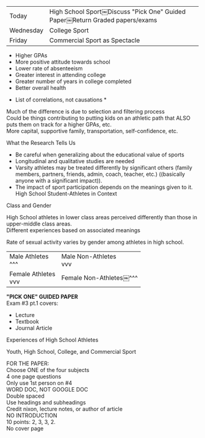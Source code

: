 |   |   |
|---|---|
|Today|High School Sport￼Discuss "Pick One" Guided Paper￼Return Graded papers/exams|
|Wednesday|College Sport|
|Friday|Commercial Sport as Spectacle|
 
- Higher GPAs
- More positive attitude towards school
- Lower rate of absenteeism
- Greater interest in attending college
- Greater number of years in college completed
- Better overall health
 
* List of correlations, not causations *
 
Much of the difference is due to selection and filtering process  
Could be things contributing to putting kids on an athletic path that ALSO puts them on track for a higher GPAs, etc.  
More capital, supportive family, transportation, self-confidence, etc.
 
What the Research Tells Us

- Be careful when generalizing about the educational value of sports
- Longitudinal and qualitative studies are needed
- Varsity athletes may be treated differently by significant others (family members, partners, friends, admin, coach, teacher, etc.) ((basically anyone with a significant impact)).
- The impact of sport participation depends on the meanings given to it. 
High School Student-Athletes in Context
 
Class and Gender
 
High School athletes in lower class areas perceived differently than those in upper-middle class areas.  
Different experiences based on associated meanings
 
Rate of sexual activity varies by gender among athletes in high school.
 
|   |   |
|---|---|
|Male Athletes  <br>^^^|Male Non-Athletes  <br>vvv|
|Female Athletes  <br>vvv|Female Non-Athletes￼^^^|
 
**"PICK ONE" GUIDED PAPER**  
Exam #3 pt.1 covers:

- Lecture
- Textbook
- Journal Article
      
 
Experiences of High School Athletes
             
Youth, High School, College, and Commercial Sport
   

FOR THE PAPER:  
Choose ONE of the four subjects  
4 one page questions  
Only use 1st person on #4  
WORD DOC, NOT GOOGLE DOC  
Double spaced  
Use headings and subheadings  
Credit nixon, lecture notes, or author of article  
NO INTRODUCTION  
10 points: 2, 3, 3, 2.  
No cover page